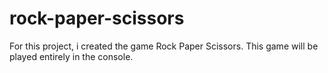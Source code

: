 # rock-paper-scissors

For this project, i created the game Rock Paper Scissors. This game will be played entirely in the console.
